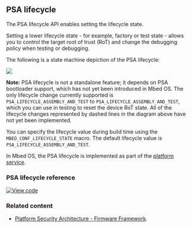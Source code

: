 ## PSA lifecycle

The PSA lifecycle API enables setting the lifecycle state.

Setting a lower lifecycle state - for example, factory or test state - allows you to control the target root of trust (RoT) and change the debugging policy when testing or debugging.

The following is a state machine depiction of the PSA lifecycle:

<span class="images">![](https://s3-us-west-2.amazonaws.com/mbed-os-docs-images/psa_lifecycle.png)</span>

<span class="notes"> **Note:** PSA lifecycle is not a standalone feature; it depends on PSA bootloader support, which has not yet been introduced in Mbed OS. The only lifecycle change currently supported is `PSA_LIFECYCLE_ASSEMBLY_AND_TEST` to `PSA_LIFECYCLE_ASSEMBLY_AND_TEST`, which you can use in testing to reset the device RoT state. All of the lifecycle changes represented by dashed lines in the diagram above have not yet been implemented.
</span>

You can specify the lifecycle value during build time using the `MBED_CONF_LIFECYCLE_STATE` macro. The default lifecycle value is `PSA_LIFECYCLE_ASSEMBLY_AND_TEST`.

In Mbed OS, the PSA lifecycle is implemented as part of the [platform service](../apis/platform-service.html).

### PSA lifecycle reference

[![View code](https://www.mbed.com/embed/?type=library)](https://os.mbed.com/docs/development/mbed-os-api-doxy/lifecycle_8h.html)

### Related content

- [Platform Security Architecture - Firmware Framework](https://pages.arm.com/psa-resources-ff.html).
